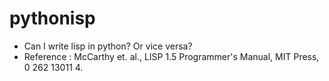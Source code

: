 # pythonisp

* Can I write lisp in python? Or vice versa?
* Reference : McCarthy et. al., LISP 1.5 Programmer's Manual, MIT Press, 0 262 13011 4.
